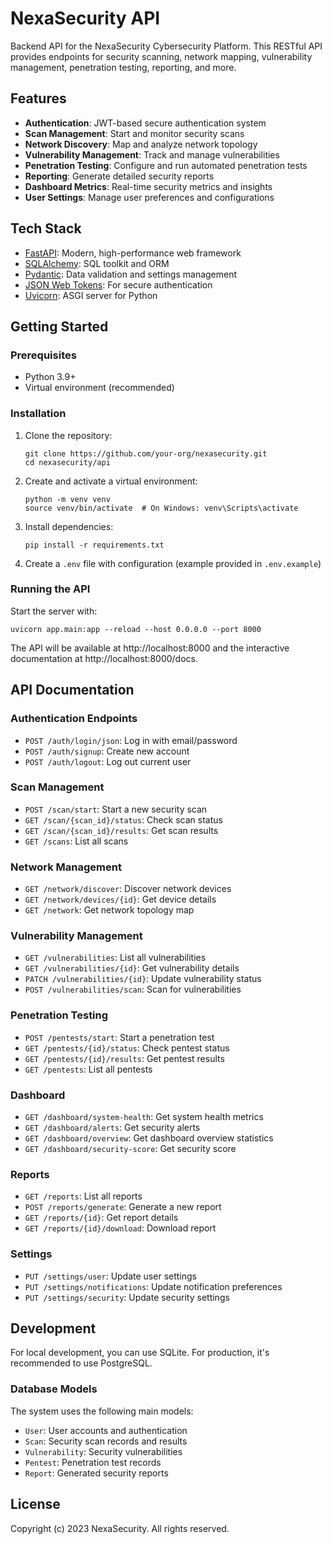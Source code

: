 # NexaSecurity API

Backend API for the NexaSecurity Cybersecurity Platform. This RESTful API provides endpoints for security scanning, network mapping, vulnerability management, penetration testing, reporting, and more.

## Features

- **Authentication**: JWT-based secure authentication system
- **Scan Management**: Start and monitor security scans
- **Network Discovery**: Map and analyze network topology
- **Vulnerability Management**: Track and manage vulnerabilities
- **Penetration Testing**: Configure and run automated penetration tests
- **Reporting**: Generate detailed security reports
- **Dashboard Metrics**: Real-time security metrics and insights
- **User Settings**: Manage user preferences and configurations

## Tech Stack

- [FastAPI](https://fastapi.tiangolo.com/): Modern, high-performance web framework
- [SQLAlchemy](https://www.sqlalchemy.org/): SQL toolkit and ORM
- [Pydantic](https://pydantic-docs.helpmanual.io/): Data validation and settings management
- [JSON Web Tokens](https://jwt.io/): For secure authentication
- [Uvicorn](https://www.uvicorn.org/): ASGI server for Python

## Getting Started

### Prerequisites

- Python 3.9+
- Virtual environment (recommended)

### Installation

1. Clone the repository:

   ```
   git clone https://github.com/your-org/nexasecurity.git
   cd nexasecurity/api
   ```

2. Create and activate a virtual environment:

   ```
   python -m venv venv
   source venv/bin/activate  # On Windows: venv\Scripts\activate
   ```

3. Install dependencies:

   ```
   pip install -r requirements.txt
   ```

4. Create a `.env` file with configuration (example provided in `.env.example`)

### Running the API

Start the server with:

```
uvicorn app.main:app --reload --host 0.0.0.0 --port 8000
```

The API will be available at http://localhost:8000 and the interactive documentation at http://localhost:8000/docs.

## API Documentation

### Authentication Endpoints

- `POST /auth/login/json`: Log in with email/password
- `POST /auth/signup`: Create new account
- `POST /auth/logout`: Log out current user

### Scan Management

- `POST /scan/start`: Start a new security scan
- `GET /scan/{scan_id}/status`: Check scan status
- `GET /scan/{scan_id}/results`: Get scan results
- `GET /scans`: List all scans

### Network Management

- `GET /network/discover`: Discover network devices
- `GET /network/devices/{id}`: Get device details
- `GET /network`: Get network topology map

### Vulnerability Management

- `GET /vulnerabilities`: List all vulnerabilities
- `GET /vulnerabilities/{id}`: Get vulnerability details
- `PATCH /vulnerabilities/{id}`: Update vulnerability status
- `POST /vulnerabilities/scan`: Scan for vulnerabilities

### Penetration Testing

- `POST /pentests/start`: Start a penetration test
- `GET /pentests/{id}/status`: Check pentest status
- `GET /pentests/{id}/results`: Get pentest results
- `GET /pentests`: List all pentests

### Dashboard

- `GET /dashboard/system-health`: Get system health metrics
- `GET /dashboard/alerts`: Get security alerts
- `GET /dashboard/overview`: Get dashboard overview statistics
- `GET /dashboard/security-score`: Get security score

### Reports

- `GET /reports`: List all reports
- `POST /reports/generate`: Generate a new report
- `GET /reports/{id}`: Get report details
- `GET /reports/{id}/download`: Download report

### Settings

- `PUT /settings/user`: Update user settings
- `PUT /settings/notifications`: Update notification preferences
- `PUT /settings/security`: Update security settings

## Development

For local development, you can use SQLite. For production, it's recommended to use PostgreSQL.

### Database Models

The system uses the following main models:

- `User`: User accounts and authentication
- `Scan`: Security scan records and results
- `Vulnerability`: Security vulnerabilities
- `Pentest`: Penetration test records
- `Report`: Generated security reports

## License

Copyright (c) 2023 NexaSecurity. All rights reserved.
